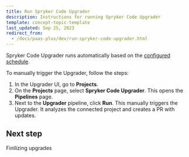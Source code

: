 ```yaml
---
title: Run Spryker Code Upgrader
description: Instructions for running Spryker Code Upgrader
template: concept-topic-template
last_updated: Sep 25, 2023
redirect_from:
  - /docs/paas-plus/dev/run-spryker-code-upgrader.html
---
```


Spryker Code Upgrader runs automatically based on the [configured schedule](/docs/scu/dev/configure-spryker-code-upgrader.html).

To manually trigger the Upgrader, follow the steps:

1. In the Upgrader UI, go to **Projects**.
2. On the **Projects** page, select **Spryker Code Upgrader**.
    This opens the **Pipelines** page.
3. Next to the **Upgrader** pipeline, click **Run**.
    This manually triggers the Upgrader. It analyzes the connected project and creates a PR with updates.

## Next step

Finilizing upgrades
